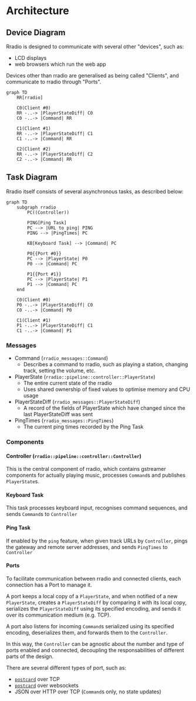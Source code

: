 # Architecture

## Device Diagram

Rradio is designed to communicate with several other "devices", such as:
 - LCD displays
 - web browsers which run the web app

Devices other than rradio are generalised as being called "Clients", and communicate to rradio through "Ports".

```mermaid
graph TD
    RR[rradio]

    C0(Client #0)
    RR -..-> |PlayerStateDiff| C0
    C0 -..-> |Command| RR

    C1(Client #1)
    RR -..-> |PlayerStateDiff| C1
    C1 -..-> |Command| RR

    C2(Client #2)
    RR -..-> |PlayerStateDiff| C2
    C2 -..-> |Command| RR
```

## Task Diagram ##

Rradio itself consists of several asynchronous tasks, as described below:

```mermaid
graph TD
    subgraph rradio
        PC((Controller))

        PING[Ping Task]
        PC --> |URL to ping| PING
        PING --> |PingTimes| PC

        KB[Keyboard Task] --> |Command| PC

        P0{{Port #0}}
        PC --> |PlayerState| P0
        P0 --> |Command| PC

        P1{{Port #1}}
        PC --> |PlayerState| P1
        P1 --> |Command| PC
    end

    C0(Client #0)
    P0 -..-> |PlayerStateDiff| C0
    C0 -..-> |Command| P0

    C1(Client #1)
    P1 -..-> |PlayerStateDiff| C1
    C1 -..-> |Command| P1
```

### Messages

- Command (`rradio_messages::Command`)
  - Describes a command to rradio, such as playing a station, changing track, setting the volume, etc.
- PlayerState (`rradio::pipeline::controller::PlayerState`)
  - The entire current state of the rradio
  - Uses shared ownership of fixed values to optimise memory and CPU usage
- PlayerStateDiff (`rradio_messages::PlayerStateDiff`)
  - A record of the fields of PlayerState which have changed since the last PlayerStateDiff was sent
- PingTimes (`rradio_messages::PingTimes`)
  - The current ping times recorded by the Ping Task

### Components

#### Controller (`rradio::pipeline::controller::Controller`)

This is the central component of rradio, which contains gstreamer components for actually playing music, processes `Command`s and publishes `PlayerState`s.

#### Keyboard Task

This task processes keyboard input, recognises command sequences, and sends `Command`s to `Controller`

#### Ping Task

If enabled by the `ping` feature, when given track URLs by `Controller`, pings the gateway and remote server addresses, and sends `PingTimes` to `Controller`

#### Ports

To facilitate communication between rradio and connected clients, each connection has a Port to manage it.

A port keeps a local copy of a `PlayerState`, and when notified of a new `PlayerState`, creates a `PlayerStateDiff` by comparing it with its local copy, serializes the `PlayerStateDiff` using its specified encoding, and sends it over its communication medium (e.g. TCP).

A port also listens for incoming `Command`s serialized using its specified encoding, deserializes them, and forwards them to the `Controller`.

In this way, the `Controller` can be agnostic about the number and type of ports enabled and connected, decoupling the responsabilities of different parts of the design.

There are several different types of port, such as:

- [`postcard`](docs.rs/postcard/) over TCP
- [`postcard`](docs.rs/postcard/) over websockets
- JSON over HTTP over TCP (`Command`s only, no state updates)
